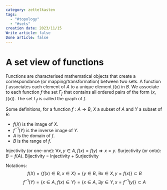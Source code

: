 ```yaml
---
category: zettelkasten
tags:
  - "#topology"
  - "#sets"
creation date: 2023/11/15
Write article: false
Done article: false
---
```

# A set view of functions

Functions are characterised mathematical objects that create a correspondance (or mapping/transformation) between two sets. A function $f$ associates each element of $A$ to a unique element $f(x)$ in $B$. We associate to each function $f$ the set $\Gamma_f$ that contains all ordered pairs of the form $(x, f(x))$. The set $\Gamma_f$ is called the graph of $f$.

Some definitions, for a function $f: A \rightarrow B$, $X$ a subset of $A$ and $Y$ a subset of $B$:
- $f(X)$ is the image of $X$.
- $f^{-1}(Y)$ is the inverse image of $Y$.
- $A$ is the domain of $f$.
- $B$ is the range of $f$.

Injectivity (or one-one): $\forall x, y \in A, f(x) = f(y) \Rightarrow x = y$.
Surjectivity (or onto): $B = f(A)$.
Bijectivity = Injectivity + Surjectivity

Notations:
$$f(X) = \{f(x) \in B, \; x \in X\} = \{y \in B, \; \exists x \in X, y = f(x)\} \subset B$$
$$f^{-1}(Y) = \{x \in A, \; f(x) \in Y\} = \{x \in A, \; \exists y \in Y, x = f^{-1}(y)\} \subset A$$
